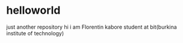 # helloworld
just another repository
hi i am Florentin kabore student at bit(burkina institute of technology)

